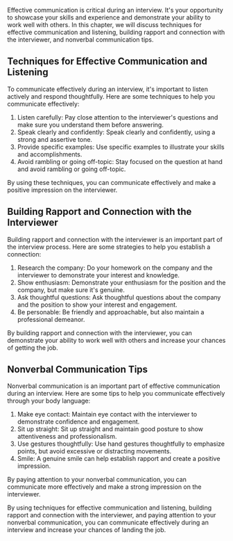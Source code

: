 
Effective communication is critical during an interview. It's your opportunity to showcase your skills and experience and demonstrate your ability to work well with others. In this chapter, we will discuss techniques for effective communication and listening, building rapport and connection with the interviewer, and nonverbal communication tips.

Techniques for Effective Communication and Listening
----------------------------------------------------

To communicate effectively during an interview, it's important to listen actively and respond thoughtfully. Here are some techniques to help you communicate effectively:

1. Listen carefully: Pay close attention to the interviewer's questions and make sure you understand them before answering.
2. Speak clearly and confidently: Speak clearly and confidently, using a strong and assertive tone.
3. Provide specific examples: Use specific examples to illustrate your skills and accomplishments.
4. Avoid rambling or going off-topic: Stay focused on the question at hand and avoid rambling or going off-topic.

By using these techniques, you can communicate effectively and make a positive impression on the interviewer.

Building Rapport and Connection with the Interviewer
----------------------------------------------------

Building rapport and connection with the interviewer is an important part of the interview process. Here are some strategies to help you establish a connection:

1. Research the company: Do your homework on the company and the interviewer to demonstrate your interest and knowledge.
2. Show enthusiasm: Demonstrate your enthusiasm for the position and the company, but make sure it's genuine.
3. Ask thoughtful questions: Ask thoughtful questions about the company and the position to show your interest and engagement.
4. Be personable: Be friendly and approachable, but also maintain a professional demeanor.

By building rapport and connection with the interviewer, you can demonstrate your ability to work well with others and increase your chances of getting the job.

Nonverbal Communication Tips
----------------------------

Nonverbal communication is an important part of effective communication during an interview. Here are some tips to help you communicate effectively through your body language:

1. Make eye contact: Maintain eye contact with the interviewer to demonstrate confidence and engagement.
2. Sit up straight: Sit up straight and maintain good posture to show attentiveness and professionalism.
3. Use gestures thoughtfully: Use hand gestures thoughtfully to emphasize points, but avoid excessive or distracting movements.
4. Smile: A genuine smile can help establish rapport and create a positive impression.

By paying attention to your nonverbal communication, you can communicate more effectively and make a strong impression on the interviewer.

By using techniques for effective communication and listening, building rapport and connection with the interviewer, and paying attention to your nonverbal communication, you can communicate effectively during an interview and increase your chances of landing the job.
